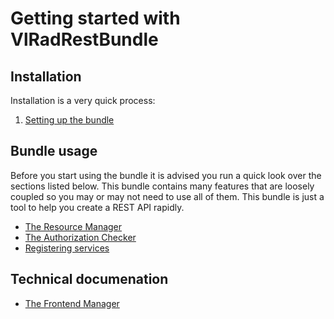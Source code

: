 Getting started with VlRadRestBundle
====================================

## Installation

Installation is a very quick process:

1. [Setting up the bundle](1-setting_up.md)

## Bundle usage

Before you start using the bundle it is advised you run a quick look over the sections listed below.
This bundle contains many features that are loosely coupled so you may or may not need to use all of
them. This bundle is just a tool to help you create a REST API rapidly.

- [The Resource Manager](2-resource_manager.md)
- [The Authorization Checker](3-authorization_checker.md)
- [Registering services](4-services.md)


## Technical documenation

- [The Frontend Manager](tech-frontend_manager.md)
